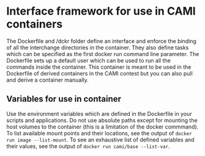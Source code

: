 Interface framework for use in CAMI containers
==============================================

The Dockerfile and /dckr folder define an interface and enforce the binding of all the interchange directories in the container. They also define tasks which can be specified as the first docker run command line parameter. The Dockerfile sets up a default user which can be used to run all the commands inside the container. This container is meant to be used in the Dockerfile of derived containers in the CAMI contest but you can also pull and derive a container manually.

Variables for use in container
-----

Use the environment variables which are defined in the Dockerfile in your scripts and applications. Do not use absolute paths except for mounting the host volumes to the container (this is a limitation of the docker commmand). To list available mount points and their locations, see the output of ```docker run image --list-mount```. To see an exhaustive list of defined variables and their values, see the output of ```docker run cami/base --list-var```.
